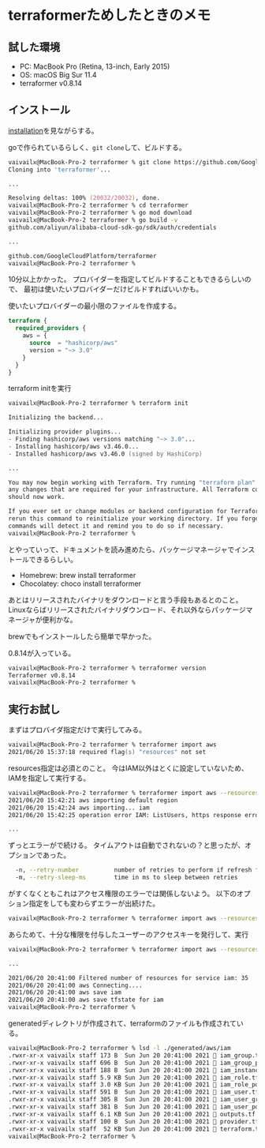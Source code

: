 # terraformerためしたときのメモ

## 試した環境

* PC: MacBook Pro (Retina, 13-inch, Early 2015)
* OS: macOS Big Sur 11.4
* terraformer v0.8.14


## インストール

[installation](https://github.com/GoogleCloudPlatform/terraformer#installation)を見ながらする。

goで作られているらしく、`git clone`して、ビルドする。

```zsh
vaivailx@MacBook-Pro-2 terraformer % git clone https://github.com/GoogleCloudPlatform/terraformer
Cloning into 'terraformer'...

...

Resolving deltas: 100% (20032/20032), done.
vaivailx@MacBook-Pro-2 terraformer % cd terraformer
vaivailx@MacBook-Pro-2 terraformer % go mod download
vaivailx@MacBook-Pro-2 terraformer % go build -v
github.com/aliyun/alibaba-cloud-sdk-go/sdk/auth/credentials

...

github.com/GoogleCloudPlatform/terraformer
vaivailx@MacBook-Pro-2 terraformer %
```

10分以上かかった。
プロバイダーを指定してビルドすることもできるらしいので、
最初は使いたいプロバイダーだけビルドすればいいかも。

使いたいプロバイダーの最小限のファイルを作成する。

```versions.tf
terraform {
  required_providers {
    aws = {
      source  = "hashicorp/aws"
      version = "~> 3.0"
    }
  }
}
```

terraform initを実行

```zsh
vaivailx@MacBook-Pro-2 terraformer % terraform init

Initializing the backend...

Initializing provider plugins...
- Finding hashicorp/aws versions matching "~> 3.0"...
- Installing hashicorp/aws v3.46.0...
- Installed hashicorp/aws v3.46.0 (signed by HashiCorp)

...

You may now begin working with Terraform. Try running "terraform plan" to see
any changes that are required for your infrastructure. All Terraform commands
should now work.

If you ever set or change modules or backend configuration for Terraform,
rerun this command to reinitialize your working directory. If you forget, other
commands will detect it and remind you to do so if necessary.
vaivailx@MacBook-Pro-2 terraformer %
```

とやっていって、ドキュメントを読み進めたら、パッケージマネージャでインストールできるらしい。

* Homebrew: brew install terraformer
* Chocolatey: choco install terraformer

あとはリリースされたバイナリをダウンロードと言う手段もあるとのこと。
Linuxならばリリースされたバイナリダウンロード、それ以外ならパッケージマネージャが便利かな。

brewでもインストールしたら簡単で早かった。

0.8.14が入っている。
```zsh
vaivailx@MacBook-Pro-2 terraformer % terraformer version
Terraformer v0.8.14
vaivailx@MacBook-Pro-2 terraformer %
```

## 実行お試し

まずはプロバイダ指定だけで実行してみる。

```zsh
vaivailx@MacBook-Pro-2 terraformer % terraformer import aws
2021/06/20 15:37:18 required flag(s) "resources" not set
```

resources指定は必須とのこと。
今はIAM以外はとくに設定していないため、IAMを指定して実行する。


```zsh
vaivailx@MacBook-Pro-2 terraformer % terraformer import aws --resources=iam
2021/06/20 15:42:21 aws importing default region
2021/06/20 15:42:24 aws importing... iam
2021/06/20 15:42:25 operation error IAM: ListUsers, https response error StatusCode: 403, RequestID: 04cd4328-7f30-4ca0-9eab-76d602dfc343, api error AccessDenied: User: arn:aws:iam::682816909333:user/keisuke_yamanaka_personal is not authorized to perform: iam:ListUsers on resource: arn:aws:iam::682816909333:user/

...
```

ずっとエラーがで続ける。
タイムアウトは自動でされないの？と思ったが、オプションであった。

```zsh
  -n, --retry-number          number of retries to perform if refresh fails
  -m, --retry-sleep-ms        time in ms to sleep between retries
```

がすくなくともこれはアクセス権限のエラーでは関係しないよう。
以下のオプション指定をしても変わらずエラーが出続けた。

```zsh
vaivailx@MacBook-Pro-2 terraformer % terraformer import aws --resources=iam -n3 -m3
```

あらためて、十分な権限を付与したユーザーのアクセスキーを発行して、実行

```zsh
vaivailx@MacBook-Pro-2 terraformer % terraformer import aws --resources=iam -n3 -m3

...

2021/06/20 20:41:00 Filtered number of resources for service iam: 35
2021/06/20 20:41:00 aws Connecting....
2021/06/20 20:41:00 aws save iam
2021/06/20 20:41:00 aws save tfstate for iam
vaivailx@MacBook-Pro-2 terraformer %
```

generatedディレクトリが作成されて、terraformのファイルも作成されている。

```zsh
vaivailx@MacBook-Pro-2 terraformer % lsd -l ./generated/aws/iam
.rwxr-xr-x vaivailx staff 173 B  Sun Jun 20 20:41:00 2021  iam_group.tf
.rwxr-xr-x vaivailx staff 696 B  Sun Jun 20 20:41:00 2021  iam_group_policy_attachment.tf
.rwxr-xr-x vaivailx staff 188 B  Sun Jun 20 20:41:00 2021  iam_instance_profile.tf
.rwxr-xr-x vaivailx staff 5.9 KB Sun Jun 20 20:41:00 2021  iam_role.tf
.rwxr-xr-x vaivailx staff 3.0 KB Sun Jun 20 20:41:00 2021  iam_role_policy_attachment.tf
.rwxr-xr-x vaivailx staff 591 B  Sun Jun 20 20:41:00 2021  iam_user.tf
.rwxr-xr-x vaivailx staff 305 B  Sun Jun 20 20:41:00 2021  iam_user_group_membership.tf
.rwxr-xr-x vaivailx staff 381 B  Sun Jun 20 20:41:00 2021  iam_user_policy_attachment.tf
.rwxr-xr-x vaivailx staff 6.1 KB Sun Jun 20 20:41:00 2021  outputs.tf
.rwxr-xr-x vaivailx staff 100 B  Sun Jun 20 20:41:00 2021  provider.tf
.rwxr-xr-x vaivailx staff  52 KB Sun Jun 20 20:41:00 2021  terraform.tfstate
vaivailx@MacBook-Pro-2 terraformer %
```